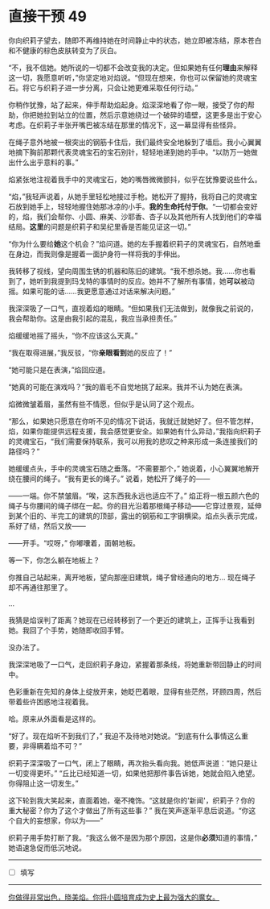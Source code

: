 # 直接干预 49

你向织莉子望去，随即不再维持她在时间静止中的状态，她立即被冻结，原本苍白和不健康的棕色皮肤转变为了灰白。

“不，我不信她。她所说的一切都不会改变我的决定。但如果她有任何**理由**来解释这一切，我愿意听听，”你坚定地对焰说。“但现在想来，你也可以保留她的灵魂宝石。将它与织莉子进一步分离，只会让她更难采取任何行动。”

你稍作犹豫，站了起来，伸手帮助焰起身。焰深深地看了你一眼，接受了你的帮助，你把她拉到站立的位置，然后示意她绕过一个破碎的墙壁，这更多是出于安心考虑。在织莉子半张开嘴巴被冻结在那里的情况下，这一幕显得有些怪异。

在绳子意外地被一根突出的钢筋卡住后，我们最终安全地躲到了墙后。我小心翼翼地摘下胸前那颗代表灵魂宝石的宝石别针，轻轻地递到她的手中。“以防万一她做出什么出乎意料的事。”

焰紧张地注视着我手中的灵魂宝石，她的嘴唇微微颤抖，似乎在犹豫要说些什么。

“焰，”我轻声说着，从她手里轻松地接过手枪。她松开了握持，我将自己的灵魂宝石放到她手上，轻轻地握住她那冰凉的小手。**我的生命托付于你**。“一切都会变好的，焰，我们会帮你、小圆、麻美、沙耶香、杏子以及其他所有人找到他们的幸福结局。**这里**的问题是织莉子和吴纪里香是否能见证这一切。”

“你为什么要给**她**这个机会？”焰问道。她的左手握着织莉子的灵魂宝石，自然地垂在身边，而我则像是握着一面护身符一样将我的手伸出。

我转移了视线，望向周围生锈的机器和陈旧的建筑。“我不想杀她。我……你也看到了，她听到我提到玛戈特的事情时的反应。她并不了解所有事情，她**可以**被动摇。如果可能的话……我更愿意通过对话来解决问题。”

我深深吸了一口气，直视着焰的眼睛。“但如果我们无法做到，就像我之前说的，我会帮助你。这是由我引起的混乱，我应当承担责任。”

焰缓缓地摇了摇头，“你不应该这么天真。”

“我在取得进展，”我反驳，“你**亲眼看到**她的反应了！”

“她可能只是在表演，”焰回应道。

“她真的可能在演戏吗？”我的眉毛不自觉地挑了起来。我并不认为她在表演。

焰微微皱着眉，虽然有些不情愿，但似乎是认同了这个观点。

“那么，如果她只愿意在你听不见的情况下说话，我就迁就她好了。但不管怎样，焰，如果你能提供远程支援，我会感觉更安全。如果她有什么异动，”我指向织莉子的灵魂宝石，“我们需要保持联系，我可以用我的悲叹之种来形成一条连接我们的路径吗？”

她缓缓点头，手中的灵魂宝石随之垂落。“不需要那个，” 她说着，小心翼翼地解开绕在腰间的绳子。“我有更长的绳子。” 说着，她松开了绳子的——

——一端。你不禁皱眉。“唉，这东西我永远也适应不了。” 焰正将一根五颜六色的绳子与你腰间的绳子绑在一起。你的目光沿着那根绳子移动——它穿过景观，延伸到某个旧的、半完工的建筑的顶部，露出的钢筋和工字钢横梁。焰点头表示完成，系好了结，然后又放——

——开手。“哎呀，” 你嘟囔着，面朝地板。

等一下，你怎么躺在地板上？

你推自己站起来，离开地板，望向那座旧建筑，绳子曾经通向的地方... 现在绳子却不再通往那里了。

...

我猜是焰误判了距离？她现在已经转移到了一个更近的建筑上，正挥手让我看到她。我回了个手势，她随即收回手臂。

没办法了。

我深深地吸了一口气，走回织莉子身边，紧握着那条线，将她重新带回静止的时间中。

色彩重新在先知的身体上绽放开来，她眨巴着眼，显得有些茫然，环顾四周，然后带着些许困惑地注视着我。

哈。原来从外面看是这样的。

“好了。现在焰听不到我们了，” 我迫不及待地对她说。“到底有什么事情这么重要，非得瞒着焰不可？”

织莉子深深吸了一口气，闭上了眼睛，再次抬头看向我。她低声说道：“她只是让一切变得更坏。” “丘比已经知道一切，如果他把那件事告诉她，她就会陷入绝望。你得阻止这一切发生。”

这下轮到我大笑起来，直面着她，毫不掩饰。“这就是你的'新闻'，织莉子？你的重大秘密？你为了这个才做出了所有这些事？” 我在笑声逐渐平息后说道。“你这个自大的妄想家，你以为——”

织莉子用手势打断了我。“我这么做不是因为那个原因，这是你**必须**知道的事情，” 她语速急促而低沉地说。

---

- [ ] 填写

---

[你做得非常出色，晓美焰。你将小圆培育成为史上最为强大的魔女。](http://i.imgur.com/lA3RFv0.png)

